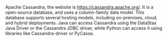 Apache Cassandra, the website is https://cassandra.apache.org/. It is a open-source database, and uses a column-family data model. This database supports several hosting models, including on-premises, cloud, and hybrid deployments. Java can access Cassandra using the DataStax Java Driver or the Cassandra JDBC driver, while Python can access it using libraries like Cassandra-driver or PyCassa.
